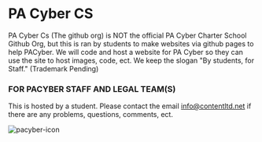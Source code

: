 # PA Cyber CS
PA Cyber Cs (The github org) is NOT the official PA Cyber Charter School Github Org, but this is ran by students to make websites via github pages to help PACyber. 
We will code and host a website for PA Cyber so they can use the site to host images, code, ect. We keep the slogan "By students, for Staff." (Trademark Pending)

### FOR PACYBER STAFF AND LEGAL TEAM(S)
This is hosted by a student. Please contact the email info@contentltd.net if there are any problems, questions, comments, ect.

![pacyber-icon](https://github.com/user-attachments/assets/42dc6f3c-f4a9-4606-9d0a-2a385fd5d4ad)

